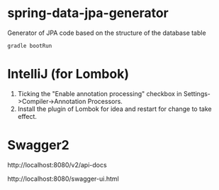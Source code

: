 # spring-data-jpa-generator

Generator of JPA code based on the structure of the database table


```
gradle bootRun
```



# IntelliJ (for Lombok)

1. Ticking the "Enable annotation processing" checkbox in Settings->Compiler->Annotation Processors.
2. Install the plugin of Lombok for idea and restart for change to take effect.


# Swagger2

http://localhost:8080/v2/api-docs


http://localhost:8080/swagger-ui.html